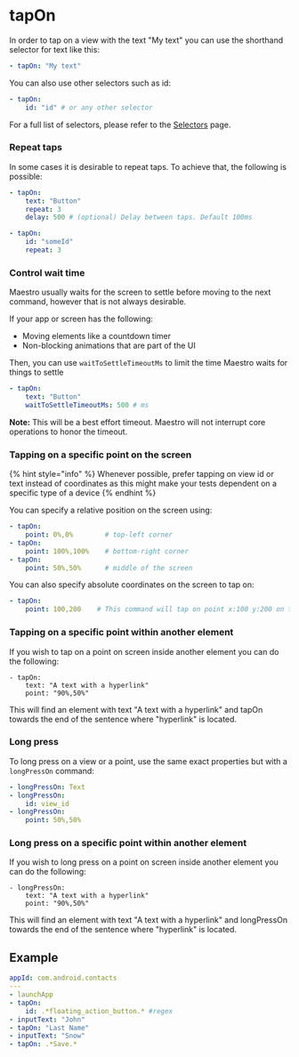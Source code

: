 # tapOn

In order to tap on a view with the text "My text" you can use the shorthand selector for text like this:

```yaml
- tapOn: "My text"
```

You can also use other selectors such as id:

```yaml
- tapOn:
    id: "id" # or any other selector
```

For a full list of selectors, please refer to the [Selectors](../selectors.md) page.

### Repeat taps

In some cases it is desirable to repeat taps. To achieve that, the following is possible:

```yaml
- tapOn:
    text: "Button"
    repeat: 3
    delay: 500 # (optional) Delay between taps. Default 100ms

- tapOn:
    id: "someId"
    repeat: 3
```



### Control wait time

Maestro usually waits for the screen to settle before moving to the next command, however that is not always desirable.

If your app or screen has the following:

* Moving elements like a countdown timer
* Non-blocking animations that are part of the UI

Then, you can use `waitToSettleTimeoutMs` to limit the time Maestro waits for things to settle

```yaml
- tapOn:
    text: "Button"
    waitToSettleTimeoutMs: 500 # ms
```

**Note:** This will be a best effort timeout. Maestro will not interrupt core operations to honor the timeout.

### Tapping on a specific point on the screen

{% hint style="info" %}
Whenever possible, prefer tapping on view id or text instead of coordinates as this might make your tests dependent on a specific type of a device
{% endhint %}

You can specify a relative position on the screen using:

```yaml
- tapOn:
    point: 0%,0%        # top-left corner
- tapOn:
    point: 100%,100%    # bottom-right corner
- tapOn:
    point: 50%,50%      # middle of the screen
```

You can also specify absolute coordinates on the screen to tap on:

```yaml
- tapOn:
    point: 100,200    # This command will tap on point x:100 y:200 on the screen (in pixels)
```

### Tapping on a specific point within another element

If you wish to tap on a point on screen inside another element you can do the following:

```
- tapOn:
    text: "A text with a hyperlink"
    point: "90%,50%"
```

This will find an element with text "A text with a hyperlink" and tapOn towards the end of the sentence where "hyperlink" is located.

### Long press

To long press on a view or a point, use the same exact properties but with a `longPressOn` command:

```yaml
- longPressOn: Text
- longPressOn:
    id: view_id
- longPressOn:
    point: 50%,50%
```

### Long press on a specific point within another element

If you wish to long press on a point on screen inside another element you can do the following:

```
- longPressOn:
    text: "A text with a hyperlink"
    point: "90%,50%"
```

This will find an element with text "A text with a hyperlink" and longPressOn towards the end of the sentence where "hyperlink" is located.

## Example

```yaml
appId: com.android.contacts
---
- launchApp
- tapOn:
    id: .*floating_action_button.* #regex
- inputText: "John"
- tapOn: "Last Name"
- inputText: "Snow"
- tapOn: .*Save.*
```
